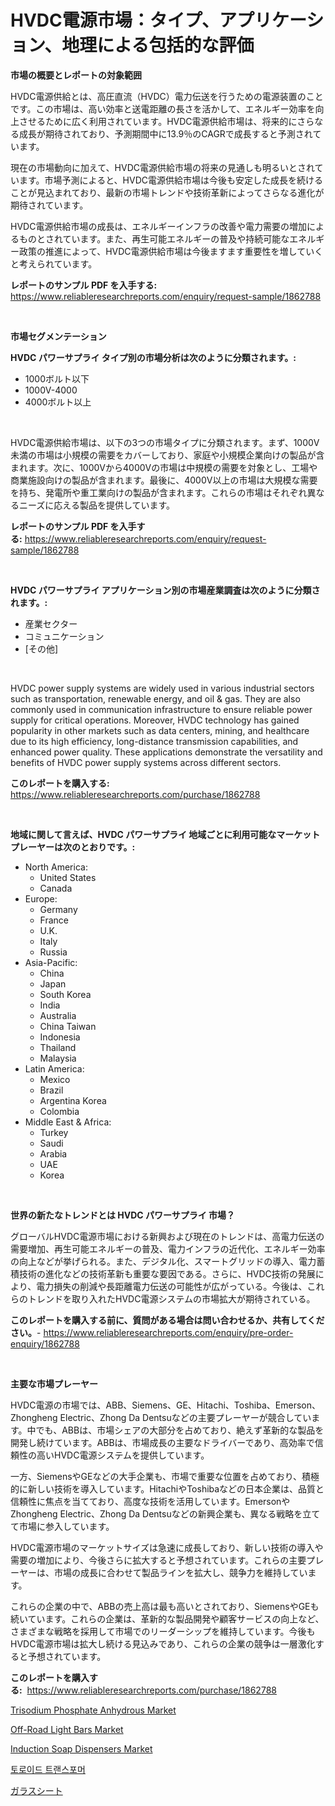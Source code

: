 <p><h1>HVDC電源市場：タイプ、アプリケーション、地理による包括的な評価</h1></p><p><strong>市場の概要とレポートの対象範囲</strong></p>
<p><p>HVDC電源供給とは、高圧直流（HVDC）電力伝送を行うための電源装置のことです。この市場は、高い効率と送電距離の長さを活かして、エネルギー効率を向上させるために広く利用されています。HVDC電源供給市場は、将来的にさらなる成長が期待されており、予測期間中に13.9％のCAGRで成長すると予測されています。</p><p>現在の市場動向に加えて、HVDC電源供給市場の将来の見通しも明るいとされています。市場予測によると、HVDC電源供給市場は今後も安定した成長を続けることが見込まれており、最新の市場トレンドや技術革新によってさらなる進化が期待されています。</p><p>HVDC電源供給市場の成長は、エネルギーインフラの改善や電力需要の増加によるものとされています。また、再生可能エネルギーの普及や持続可能なエネルギー政策の推進によって、HVDC電源供給市場は今後ますます重要性を増していくと考えられています。</p></p>
<p><strong>レポートのサンプル PDF を入手する:</strong> <a href="https://www.reliableresearchreports.com/enquiry/request-sample/1862788">https://www.reliableresearchreports.com/enquiry/request-sample/1862788</a></p>
<p>&nbsp;</p>
<p><strong>市場セグメンテーション</strong></p>
<p><strong>HVDC パワーサプライ タイプ別の市場分析は次のように分類されます。:</strong></p>
<p><ul><li>1000ボルト以下</li><li>1000V-4000</li><li>4000ボルト以上</li></ul></p>
<p>&nbsp;</p>
<p><p>HVDC電源供給市場は、以下の3つの市場タイプに分類されます。まず、1000V未満の市場は小規模の需要をカバーしており、家庭や小規模企業向けの製品が含まれます。次に、1000Vから4000Vの市場は中規模の需要を対象とし、工場や商業施設向けの製品が含まれます。最後に、4000V以上の市場は大規模な需要を持ち、発電所や重工業向けの製品が含まれます。これらの市場はそれぞれ異なるニーズに応える製品を提供しています。</p></p>
<p><strong>レポートのサンプル PDF を入手する:</strong>&nbsp;<a href="https://www.reliableresearchreports.com/enquiry/request-sample/1862788">https://www.reliableresearchreports.com/enquiry/request-sample/1862788</a></p>
<p>&nbsp;</p>
<p><strong> HVDC パワーサプライ アプリケーション別の市場産業調査は次のように分類されます。:</strong></p>
<p><ul><li>産業セクター</li><li>コミュニケーション</li><li>[その他]</li></ul></p>
<p>&nbsp;</p>
<p><p>HVDC power supply systems are widely used in various industrial sectors such as transportation, renewable energy, and oil & gas. They are also commonly used in communication infrastructure to ensure reliable power supply for critical operations. Moreover, HVDC technology has gained popularity in other markets such as data centers, mining, and healthcare due to its high efficiency, long-distance transmission capabilities, and enhanced power quality. These applications demonstrate the versatility and benefits of HVDC power supply systems across different sectors.</p></p>
<p><strong>このレポートを購入する:</strong>&nbsp; <a href="https://www.reliableresearchreports.com/purchase/1862788">https://www.reliableresearchreports.com/purchase/1862788</a></p>
<p>&nbsp;</p>
<p><strong>地域に関して言えば、HVDC パワーサプライ 地域ごとに利用可能なマーケットプレーヤーは次のとおりです。:</strong></p>
<p><ul>
    <li>
        North America:
        <ul>
            <li>United States</li>
            <li>Canada</li>
        </ul>
    </li>
    <li>
        Europe:
        <ul>
            <li>Germany</li>
            <li>France</li>
            <li>U.K.</li>
            <li>Italy</li>
            <li>Russia</li>
        </ul>
    </li>
    <li>
        Asia-Pacific:
        <ul>
            <li>China</li>
            <li>Japan</li>
            <li>South Korea</li>
            <li>India</li>
            <li>Australia</li>
            <li>China Taiwan</li>
            <li>Indonesia</li>
            <li>Thailand</li>
            <li>Malaysia</li>
        </ul>
    </li>
    <li>
        Latin America:
        <ul>
            <li>Mexico</li>
            <li>Brazil</li>
            <li>Argentina Korea</li>
            <li>Colombia</li>
        </ul>
    </li>
    <li>
        Middle East & Africa:
        <ul>
            <li>Turkey</li>
            <li>Saudi</li>
            <li>Arabia</li>
            <li>UAE</li>
            <li>Korea</li>
        </ul>
    </li>
    </ul></p>
<p>&nbsp;</p>
<p><strong>世界の新たなトレンドとは HVDC パワーサプライ 市場？</strong></p>
<p><p>グローバルHVDC電源市場における新興および現在のトレンドは、高電力伝送の需要増加、再生可能エネルギーの普及、電力インフラの近代化、エネルギー効率の向上などが挙げられる。また、デジタル化、スマートグリッドの導入、電力蓄積技術の進化などの技術革新も重要な要因である。さらに、HVDC技術の発展により、電力損失の削減や長距離電力伝送の可能性が広がっている。今後は、これらのトレンドを取り入れたHVDC電源システムの市場拡大が期待されている。</p></p>
<p><strong>このレポートを購入する前に、質問がある場合は問い合わせるか、共有してください。</strong>- <a href="https://www.reliableresearchreports.com/enquiry/pre-order-enquiry/1862788">https://www.reliableresearchreports.com/enquiry/pre-order-enquiry/1862788</a></p>
<p>&nbsp;</p>
<p><strong>主要な市場プレーヤー</strong></p>
<p><p>HVDC電源の市場では、ABB、Siemens、GE、Hitachi、Toshiba、Emerson、Zhongheng Electric、Zhong Da Dentsuなどの主要プレーヤーが競合しています。中でも、ABBは、市場シェアの大部分を占めており、絶えず革新的な製品を開発し続けています。ABBは、市場成長の主要なドライバーであり、高効率で信頼性の高いHVDC電源システムを提供しています。</p><p>一方、SiemensやGEなどの大手企業も、市場で重要な位置を占めており、積極的に新しい技術を導入しています。HitachiやToshibaなどの日本企業は、品質と信頼性に焦点を当てており、高度な技術を活用しています。EmersonやZhongheng Electric、Zhong Da Dentsuなどの新興企業も、異なる戦略を立てて市場に参入しています。</p><p>HVDC電源市場のマーケットサイズは急速に成長しており、新しい技術の導入や需要の増加により、今後さらに拡大すると予想されています。これらの主要プレーヤーは、市場の成長に合わせて製品ラインを拡大し、競争力を維持しています。</p><p>これらの企業の中で、ABBの売上高は最も高いとされており、SiemensやGEも続いています。これらの企業は、革新的な製品開発や顧客サービスの向上など、さまざまな戦略を採用して市場でのリーダーシップを維持しています。今後もHVDC電源市場は拡大し続ける見込みであり、これらの企業の競争は一層激化すると予想されています。</p></p>
<p><strong>このレポートを購入する:</strong>&nbsp;&nbsp;<a href="https://www.reliableresearchreports.com/purchase/1862788">https://www.reliableresearchreports.com/purchase/1862788</a></p>
<p><p><a href="https://github.com/johnbach50/Market-Research-Report-List-2/blob/main/trisodium-phosphate-anhydrous-market.md">Trisodium Phosphate Anhydrous Market</a></p><p><a href="https://fearless-okapi-6c8.notion.site/Insights-into-Off-Road-Light-Bars-Market-Size-Analysing-Market-Share-Trends-and-Growth-from-2024--1b64a54e92cb4a2c8a17b3944ae3ba2f">Off-Road Light Bars Market</a></p><p><a href="https://view.publitas.com/reportprime-1/induction-soap-dispensers-market-size-and-examines-its-market-scope-with-a-primary-focus-on-growth-opportunities-and-forecasted-trends-spanning-from-2024-to-2031/">Induction Soap Dispensers Market</a></p><p><a href="https://github.com/vsap75a286l/Market-Research-Report-List-1/blob/main/9308164191891.md">토로이드 트랜스포머</a></p><p><a href="https://github.com/joaejkdzgyljvo6/Market-Research-Report-List-1/blob/main/8997283192076.md">ガラスシート</a></p></p>